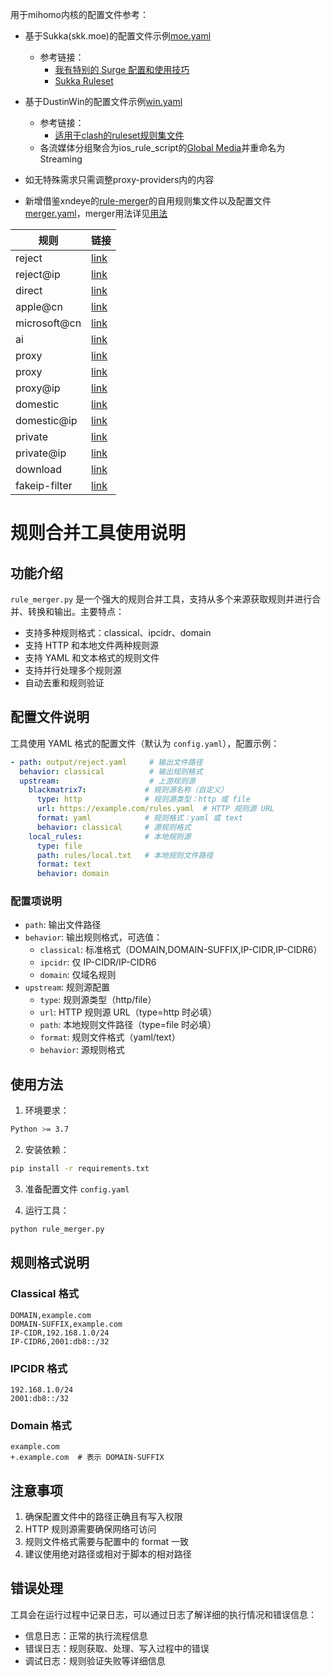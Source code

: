 用于mihomo内核的配置文件参考：

- 基于Sukka(skk.moe)的配置文件示例[moe.yaml](https://github.com/reddishJade/private_proxy/blob/main/moe.yaml)
	- 参考链接：
		- [我有特别的 Surge 配置和使用技巧](https://blog.skk.moe/post/i-have-my-unique-surge-setup/)
		- [Sukka Ruleset](https://github.com/SukkaW/Surge)
- 基于DustinWin的配置文件示例[win.yaml](https://github.com/reddishJade/private_proxy/blob/main/win.yaml)
	- 参考链接：
		- [适用于clash的ruleset规则集文件](https://github.com/DustinWin/ruleset_geodata?tab=readme-ov-file#%E4%BA%8C-ruleset-%E8%A7%84%E5%88%99%E9%9B%86%E6%96%87%E4%BB%B6%E8%AF%B4%E6%98%8E)
	- 各流媒体分组聚合为ios_rule_script的[Global Media](https://github.com/blackmatrix7/ios_rule_script/tree/master/rule/Clash/GlobalMedia)并重命名为Streaming
- 如无特殊需求只需调整proxy-providers内的内容



- 新增借鉴xndeye的[rule-merger](https://github.com/xndeye/rule-merger)的自用规则集文件以及配置文件[merger.yaml](https://github.com/reddishJade/private_proxy/blob/main/merger.yaml)，merger用法详见[用法](https://github.com/reddishJade/private_proxy?tab=readme-ov-file#%E8%A7%84%E5%88%99%E5%90%88%E5%B9%B6%E5%B7%A5%E5%85%B7%E4%BD%BF%E7%94%A8%E8%AF%B4%E6%98%8E)

| 规则          | 链接                                                         |
| ------------- | ------------------------------------------------------------ |
| reject        | [link](https://raw.githubusercontent.com/reddishJade/private_proxy/refs/heads/main/output/reject.yaml) |
| reject@ip     | [link](https://raw.githubusercontent.com/reddishJade/private_proxy/refs/heads/main/output/reject@ip.yaml) |
| direct        | [link](https://raw.githubusercontent.com/reddishJade/private_proxy/refs/heads/main/output/direct.yaml) |
| apple@cn      | [link](https://github.com/reddishJade/private_proxy/blob/main/output/apple@cn.yaml) |
| microsoft@cn  | [link](https://raw.githubusercontent.com/reddishJade/private_proxy/refs/heads/main/output/microsoft@cn.yaml) |
| ai            | [link](https://raw.githubusercontent.com/reddishJade/private_proxy/refs/heads/main/output/ai.yaml) |
| proxy         | [link](https://raw.githubusercontent.com/reddishJade/private_proxy/refs/heads/main/output/game@cn.yaml) |
| proxy         | [link](https://raw.githubusercontent.com/reddishJade/private_proxy/refs/heads/main/output/proxy.yaml) |
| proxy@ip      | [link](https://raw.githubusercontent.com/reddishJade/private_proxy/refs/heads/main/output/proxy@ip.yaml) |
| domestic      | [link](https://raw.githubusercontent.com/reddishJade/private_proxy/refs/heads/main/output/domestic.yaml) |
| domestic@ip   | [link](https://raw.githubusercontent.com/reddishJade/private_proxy/refs/heads/main/output/domestic@ip.yaml) |
| private       | [link](https://raw.githubusercontent.com/reddishJade/private_proxy/refs/heads/main/output/private.yaml) |
| private@ip    | [link](https://raw.githubusercontent.com/reddishJade/private_proxy/refs/heads/main/output/private@ip.yaml) |
| download      | [link](https://raw.githubusercontent.com/reddishJade/private_proxy/refs/heads/main/output/download.yaml) |
| fakeip-filter | [link](https://raw.githubusercontent.com/reddishJade/private_proxy/refs/heads/main/output/fakeip-filter.yaml) |

# 规则合并工具使用说明

## 功能介绍

`rule_merger.py` 是一个强大的规则合并工具，支持从多个来源获取规则并进行合并、转换和输出。主要特点：

- 支持多种规则格式：classical、ipcidr、domain
- 支持 HTTP 和本地文件两种规则源
- 支持 YAML 和文本格式的规则文件
- 支持并行处理多个规则源
- 自动去重和规则验证

## 配置文件说明

工具使用 YAML 格式的配置文件（默认为 `config.yaml`），配置示例：

```yaml
- path: output/reject.yaml     # 输出文件路径
  behavior: classical          # 输出规则格式
  upstream:                    # 上游规则源
    blackmatrix7:             # 规则源名称（自定义）
      type: http              # 规则源类型：http 或 file
      url: https://example.com/rules.yaml  # HTTP 规则源 URL
      format: yaml            # 规则格式：yaml 或 text
      behavior: classical     # 源规则格式
    local_rules:              # 本地规则源
      type: file
      path: rules/local.txt   # 本地规则文件路径
      format: text
      behavior: domain
```

### 配置项说明

- `path`: 输出文件路径
- `behavior`: 输出规则格式，可选值：
  - `classical`: 标准格式（DOMAIN,DOMAIN-SUFFIX,IP-CIDR,IP-CIDR6）
  - `ipcidr`: 仅 IP-CIDR/IP-CIDR6
  - `domain`: 仅域名规则
- `upstream`: 规则源配置
  - `type`: 规则源类型（http/file）
  - `url`: HTTP 规则源 URL（type=http 时必填）
  - `path`: 本地规则文件路径（type=file 时必填）
  - `format`: 规则文件格式（yaml/text）
  - `behavior`: 源规则格式

## 使用方法

1. 环境要求：
```bash
Python >= 3.7
```

2. 安装依赖：
```bash
pip install -r requirements.txt
```

3. 准备配置文件 `config.yaml`

4. 运行工具：
```bash
python rule_merger.py
```

## 规则格式说明

### Classical 格式
```
DOMAIN,example.com
DOMAIN-SUFFIX,example.com
IP-CIDR,192.168.1.0/24
IP-CIDR6,2001:db8::/32
```

### IPCIDR 格式
```
192.168.1.0/24
2001:db8::/32
```

### Domain 格式
```
example.com
+.example.com  # 表示 DOMAIN-SUFFIX
```

## 注意事项

1. 确保配置文件中的路径正确且有写入权限
2. HTTP 规则源需要确保网络可访问
3. 规则文件格式需要与配置中的 format 一致
4. 建议使用绝对路径或相对于脚本的相对路径

## 错误处理

工具会在运行过程中记录日志，可以通过日志了解详细的执行情况和错误信息：
- 信息日志：正常的执行流程信息
- 错误日志：规则获取、处理、写入过程中的错误
- 调试日志：规则验证失败等详细信息

